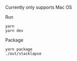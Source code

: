 Currently only supports Mac OS

Run
```
yarn
yarn dev
```

Package
```
yarn package
./out/stacklapse
```